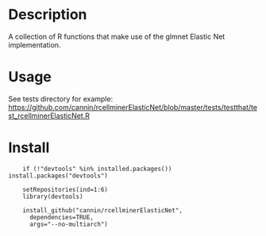 # Description 

A collection of R functions that make use of the glmnet Elastic Net implementation.

# Usage 

See tests directory for example:
https://github.com/cannin/rcellminerElasticNet/blob/master/tests/testthat/test_rcellminerElasticNet.R

# Install 
```
    if (!"devtools" %in% installed.packages()) install.packages("devtools")
    
    setRepositories(ind=1:6)
    library(devtools)

    install_github("cannin/rcellminerElasticNet",
      dependencies=TRUE,
      args="--no-multiarch")
```
